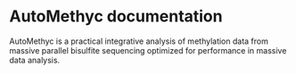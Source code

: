 # AutoMethyc documentation

AutoMethyc is a practical integrative analysis of methylation data from
massive parallel bisulfite sequencing optimized for performance in
massive data analysis.
